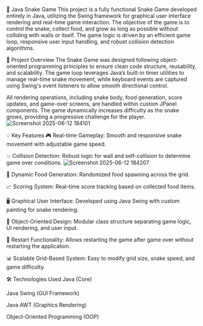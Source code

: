 🐍 Java Snake Game
This project is a fully functional Snake Game developed entirely in Java, utilizing the Swing framework for graphical user interface rendering and real-time game interaction. The objective of the game is to control the snake, collect food, and grow as long as possible without colliding with walls or itself. The game logic is driven by an efficient game loop, responsive user input handling, and robust collision detection algorithms.

🔧 Project Overview
The Snake Game was designed following object-oriented programming principles to ensure clean code structure, reusability, and scalability. The game loop leverages Java’s built-in timer utilities to manage real-time snake movement, while keyboard events are captured using Swing's event listeners to allow smooth directional control.

All rendering operations, including snake body, food generation, score updates, and game-over screens, are handled within custom JPanel components. The game dynamically increases difficulty as the snake grows, providing a progressive challenge for the player.
![Screenshot 2025-06-12 184101](https://github.com/user-attachments/assets/fddd4e43-0681-41e5-9127-4a905723a439)


💡 Key Features
🎮 Real-time Gameplay: Smooth and responsive snake movement with adjustable game speed.

💥 Collision Detection: Robust logic for wall and self-collision to determine game over conditions.
![Screenshot 2025-06-12 184207](https://github.com/user-attachments/assets/eeb26d4d-cdd9-4740-96b5-88f4e305d707)


🍎 Dynamic Food Generation: Randomized food spawning across the grid.

📈 Scoring System: Real-time score tracking based on collected food items.

🖥️ Graphical User Interface: Developed using Java Swing with custom painting for snake rendering.

🧮 Object-Oriented Design: Modular class structure separating game logic, UI rendering, and user input.

🔄 Restart Functionality: Allows restarting the game after game over without restarting the application.

📊 Scalable Grid-Based System: Easy to modify grid size, snake speed, and game difficulty.

🛠️ Technologies Used
Java (Core)

Java Swing (GUI Framework)

Java AWT (Graphics Rendering)

Object-Oriented Programming (OOP)
